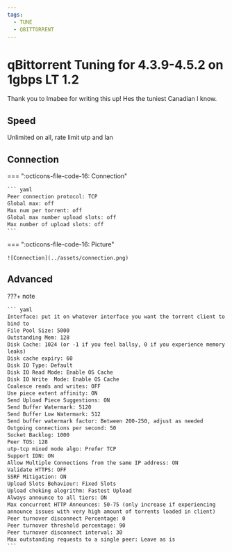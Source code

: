 ```yaml
---
tags:
  - TUNE
  - QBITTORRENT
---
```


# qBittorrent Tuning for 4.3.9-4.5.2 on 1gbps LT 1.2

Thank you to Imabee for writing this up! Hes the tuniest Canadian I know.

## Speed

Unlimited on all, rate limit utp and lan

## Connection

=== ":octicons-file-code-16: Connection"

    ``` yaml
    Peer connection protocol: TCP
    Global max: off
    Max num per torrent: off
    Global max number upload slots: off
    Max number of upload slots: off
    ```

=== ":octicons-file-code-16: Picture"

    ![Connection](../assets/connection.png)

## Advanced

???+ note

    ``` yaml
    Interface: put it on whatever interface you want the torrent client to bind to
    File Pool Size: 5000
    Outstanding Mem: 128
    Disk Cache: 1024 (or -1 if you feel ballsy, 0 if you experience memory leaks)
    Disk cache expiry: 60
    Disk IO Type: Default
    Disk IO Read Mode: Enable OS Cache
    Disk IO Write  Mode: Enable OS Cache
    Coalesce reads and writes: OFF
    Use piece extent affinity: ON
    Send Upload Piece Suggestions: ON
    Send Buffer Watermark: 5120
    Send Buffer Low Watermark: 512
    Send buffer watermark factor: Between 200-250, adjust as needed
    Outgoing connections per second: 50
    Socket Backlog: 1000
    Peer TOS: 128
    utp-tcp mixed mode algo: Prefer TCP
    Support IDN: ON
    Allow Multiple Connections from the same IP address: ON
    Validate HTTPS: OFF
    SSRF Mitigation: ON
    Upload Slots Behaviour: Fixed Slots
    Upload choking alogrithm: Fastest Upload
    Always announce to all tiers: ON
    Max concurrent HTTP Announces: 50-75 (only increase if experiencing announce issues with very high amount of torrents loaded in client)
    Peer turnover disconnect Percentage: 0
    Peer turnover threshold percentage: 90
    Peer turnover disconnect interval: 30
    Max outstanding requests to a single peer: Leave as is
    ```
